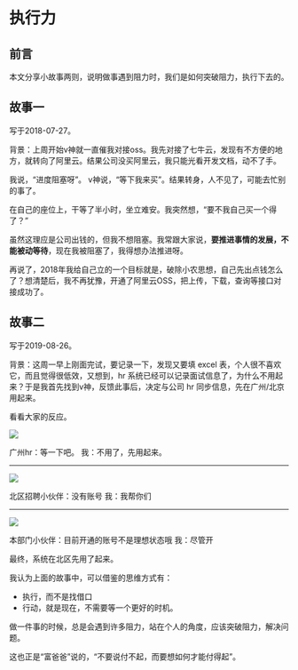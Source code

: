 # 执行力
## 前言
本文分享小故事两则，说明做事遇到阻力时，我们是如何突破阻力，执行下去的。 
## 故事一
写于2018-07-27。

背景：上周开始v神就一直催我对接oss。我先对接了七牛云，发现有不方便的地方，就转向了阿里云。结果公司没买阿里云，我只能光看开发文档，动不了手。

我说，“进度阻塞呀”。
v神说，“等下我来买”。结果转身，人不见了，可能去忙别的事了。

在自己的座位上，干等了半小时，坐立难安。我突然想，“要不我自己买一个得了？”

虽然这理应是公司出钱的，但我不想阻塞。我常跟大家说，**要推进事情的发展，不能被动等待**，现在我被阻塞了，我得想办法推进呀。

再说了，2018年我给自己立的一个目标就是，破除小农思想，自己先出点钱怎么了？想清楚后，我不再犹豫，开通了阿里云OSS，把上传，下载，查询等接口对接成功了。

## 故事二
写于2019-08-26。

背景：这周一早上刚面完试，要记录一下，发现又要填 excel 表，个人很不喜欢它，而且觉得很低效，又想到，hr 系统已经可以记录面试信息了，为什么不用起来？于是我首先找到v神，反馈此事后，决定与公司 hr 同步信息，先在广州/北京用起来。

看看大家的反应。

![](https://tva1.sinaimg.cn/large/006y8mN6gy1g6on7nledmj30kq07mjrs.jpg)

广州hr：等一下吧。
我：不用了，先用起来。

---

![](https://tva1.sinaimg.cn/large/006y8mN6gy1g6onad4hqpj30vs0tqdj8.jpg)

北区招聘小伙伴：没有账号
我：我帮你们

---

![](https://tva1.sinaimg.cn/large/006y8mN6gy1g6onh6txgqj31h60tqjup.jpg)

本部门小伙伴：目前开通的账号不是理想状态哦
我：尽管开

最终，系统在北区先用了起来。

我认为上面的故事中，可以借鉴的思维方式有：
- 执行，而不是找借口
- 行动，就是现在，不需要等一个更好的时机。

做一件事的时候，总是会遇到许多阻力，站在个人的角度，应该突破阻力，解决问题。

这也正是“富爸爸”说的，“不要说付不起，而要想如何才能付得起”。